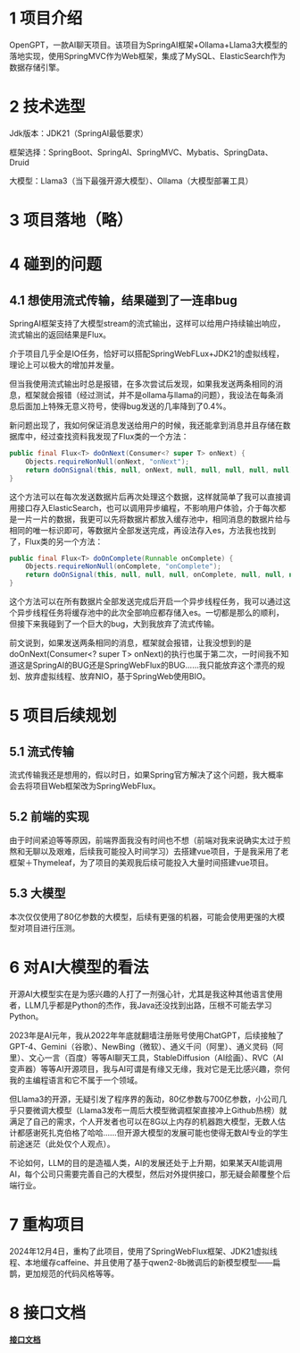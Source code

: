 # 1 项目介绍

OpenGPT，一款AI聊天项目。该项目为SpringAI框架+Ollama+Llama3大模型的落地实现，使用SpringMVC作为Web框架，集成了MySQL、ElasticSearch作为数据存储引擎。

# 2 技术选型

Jdk版本：JDK21（SpringAI最低要求）

框架选择：SpringBoot、SpringAI、SpringMVC、Mybatis、SpringData、Druid

大模型：Llama3（当下最强开源大模型）、Ollama（大模型部署工具）

# 3 项目落地（略）

# 4 碰到的问题

## 4.1 想使用流式传输，结果碰到了一连串bug

SpringAI框架支持了大模型stream的流式输出，这样可以给用户持续输出响应，流式输出的返回结果是Flux。

介于项目几乎全是IO任务，恰好可以搭配SpringWebFLux+JDK21的虚拟线程，理论上可以极大的增加并发量。

但当我使用流式输出时总是报错，在多次尝试后发现，如果我发送两条相同的消息，框架就会报错（经过测试，并不是ollama与llama的问题），我设法在每条消息后面加上特殊无意义符号，使得bug发送的几率降到了0.4%。

新问题出现了，我如何保证消息发送给用户的时候，我还能拿到消息并且存储在数据库中，经过查找资料我发现了Flux类的一个方法：

```java
public final Flux<T> doOnNext(Consumer<? super T> onNext) {
	Objects.requireNonNull(onNext, "onNext");
	return doOnSignal(this, null, onNext, null, null, null, null, null);
}
```

这个方法可以在每次发送数据片后再次处理这个数据，这样就简单了我可以直接调用接口存入ElasticSearch，也可以调用异步编程，不影响用户体验，介于每次都是一片一片的数据，我更可以先将数据片都放入缓存池中，相同消息的数据片给与相同的唯一标识即可，等数据片全部发送完成，再设法存入es，方法我也找到了，Flux类的另一个方法：

```java
public final Flux<T> doOnComplete(Runnable onComplete) {
	Objects.requireNonNull(onComplete, "onComplete");
	return doOnSignal(this, null, null, null, onComplete, null, null, null);
}
```

这个方法可以在所有数据片全部发送完成后开启一个异步线程任务，我可以通过这个异步线程任务将缓存池中的此次全部响应都存储入es。一切都是那么的顺利，但接下来我碰到了一个巨大的bug，大到我放弃了流式传输。

前文说到，如果发送两条相同的消息，框架就会报错，让我没想到的是doOnNext(Consumer<? super T> onNext)的执行也属于第二次，一时间我不知道这是SpringAI的BUG还是SpringWebFlux的BUG......我只能放弃这个漂亮的规划、放弃虚拟线程、放弃NIO，基于SpringWeb使用BIO。

# 5 项目后续规划

## 5.1 流式传输

流式传输我还是想用的，假以时日，如果Spring官方解决了这个问题，我大概率会去将项目Web框架改为SpringWebFlux。

## 5.2 前端的实现

由于时间紧迫等等原因，前端界面我没有时间也不想（前端对我来说确实太过于煎熬和无聊以及艰难，后续我可能投入时间学习）去搭建vue项目，于是我采用了老框架＋Thymeleaf，为了项目的美观我后续可能投入大量时间搭建vue项目。

## 5.3 大模型

本次仅仅使用了80亿参数的大模型，后续有更强的机器，可能会使用更强的大模型对项目进行压测。

# 6 对AI大模型的看法

开源AI大模型实在是为感兴趣的人打了一剂强心针，尤其是我这种其他语言使用者，LLM几乎都是Python的杰作，我Java还没找到出路，压根不可能去学习Python。

2023年是AI元年，我从2022年年底就翻墙注册账号使用ChatGPT，后续接触了GPT-4、Gemini（谷歌）、NewBing（微软）、通义千问（阿里）、通义灵码（阿里）、文心一言（百度）等等AI聊天工具，StableDiffusion（AI绘画）、RVC（AI变声器）等等AI开源项目，我与AI可谓是有缘又无缘，我对它是无比感兴趣，奈何我的主编程语言和它不属于一个领域。

但Llama3的开源，无疑引发了程序界的轰动，80亿参数与700亿参数，小公司几乎只要微调大模型（Llama3发布一周后大模型微调框架直接冲上Github热榜）就满足了自己的需求，个人开发者也可以在8G以上内存的机器跑大模型，无数人估计都感谢死扎克伯格了哈哈......但开源大模型的发展可能也使得无数AI专业的学生前途迷茫（此处仅个人观点）。

不论如何，LLM的目的是造福人类，AI的发展还处于上升期，如果某天AI能调用AI，每个公司只需要完善自己的大模型，然后对外提供接口，那无疑会颠覆整个后端行业。

# 7 重构项目

2024年12月4日，重构了此项目，使用了SpringWebFlux框架、JDK21虚拟线程、本地缓存caffeine、并且使用了基于qwen2-8b微调后的新模型模型——扁鹊，更加规范的代码风格等等。

# 8 接口文档

**[接口文档](https://apifox.com/apidoc/shared-27001307-aab2-4972-9d42-54f21970ce72)**